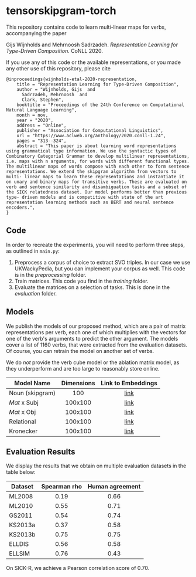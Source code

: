 # tensorskipgram-torch

This repository contains code to learn multi-linear maps for verbs, accompanying the paper

Gijs Wijnholds and Mehrnoosh Sadrzadeh. *Representation Learning for Type-Driven Composition.* CoNLL 2020.

If you use any of this code or the available representations, or you made any other use of this repository, please cite

```
@inproceedings{wijnholds-etal-2020-representation,
    title = "Representation Learning for Type-Driven Composition",
    author = "Wijnholds, Gijs  and
      Sadrzadeh, Mehrnoosh  and
      Clark, Stephen",
    booktitle = "Proceedings of the 24th Conference on Computational Natural Language Learning",
    month = nov,
    year = "2020",
    address = "Online",
    publisher = "Association for Computational Linguistics",
    url = "https://www.aclweb.org/anthology/2020.conll-1.24",
    pages = "313--324",
    abstract = "This paper is about learning word representations using grammatical type information. We use the syntactic types of Combinatory Categorial Grammar to develop multilinear representations, i.e. maps with n arguments, for words with different functional types. The multilinear maps of words compose with each other to form sentence representations. We extend the skipgram algorithm from vectors to multi- linear maps to learn these representations and instantiate it on unary and binary maps for transitive verbs. These are evaluated on verb and sentence similarity and disambiguation tasks and a subset of the SICK relatedness dataset. Our model performs better than previous type- driven models and is competitive with state of the art representation learning methods such as BERT and neural sentence encoders.",
}
```

## Code

In order to recreate the experiments, you will need to perform three steps, as outlined in `main.py`:

1. Preprocess a corpus of choice to extract SVO triples. In our case we use UKWackyPedia, but you can implement your corpus as well. This code is in the *preprocessing* folder.
2. Train matrices. This code you find in the *training* folder.
3. Evaluate the matrices on a selection of tasks. This is done in the *evaluation* folder.

## Models

We publish the models of our proposed method, which are a pair of matrix representations per verb, each one of which multiplies with the vectors for one of the verb's arguments to predict the other argument. The models cover a list of 1160 verbs, that were extracted from the evaluation datasets. Of course, you can retrain the model on another set of verbs.

We do *not* provide the verb cube model or the ablation matrix model, as they underperform and are too large to reasonably store online.

| Model Name      | Dimensions | Link to Embeddings        |
| --------------- |:----------:| :----------------------:  |
| Noun (skipgram) | 100        | [link][skipgram_vectors]  |
| *Mat* x Subj    | 100x100    | [link][mat_subj_matrices] |
| *Mat* x Obj     | 100x100    | [link][mat_obj_matrices]  |
| Relational      | 100x100    | [link][rel_matrices]      |
| Kronecker       | 100x100    | [link][kron_matrices]     |
[skipgram_vectors]: https://ln2.sync.com/dl/9fbd93010/dd7rbij3-7vb8zkh2-87xf8mwk-wb9xvta6
[mat_subj_matrices]: https://ln2.sync.com/dl/dcafc01e0/2fvmq7tb-d2e6nnn7-7vnhviya-99kkb4bx
[mat_obj_matrices]: https://ln2.sync.com/dl/cc5276da0/gphdbdp4-tkwem5ci-f3mg5fvk-at6r2h9b
[rel_matrices]: https://ln2.sync.com/dl/cc5276da0/gphdbdp4-tkwem5ci-f3mg5fvk-at6r2h9b
[kron_matrices]: https://ln2.sync.com/dl/cc5276da0/gphdbdp4-tkwem5ci-f3mg5fvk-at6r2h9b


## Evaluation Results

We display the results that we obtain on multiple evaluation datasets in the table below:

| Dataset   | Spearman rho | Human agreement |
| --------- |:------------:|:---------------:|
| ML2008    |     0.19     |      0.66       |
| ML2010    |     0.55     |      0.71       |
| GS2011    |     0.54     |      0.74       |
| KS2013a   |     0.37     |      0.58       |
| KS2013b   |     0.75     |      0.75       |
| ELLDIS    |     0.56     |      0.58       |
| ELLSIM    |     0.76     |      0.43       |

On SICK-R, we achieve a Pearson correlation score of 0.70.
